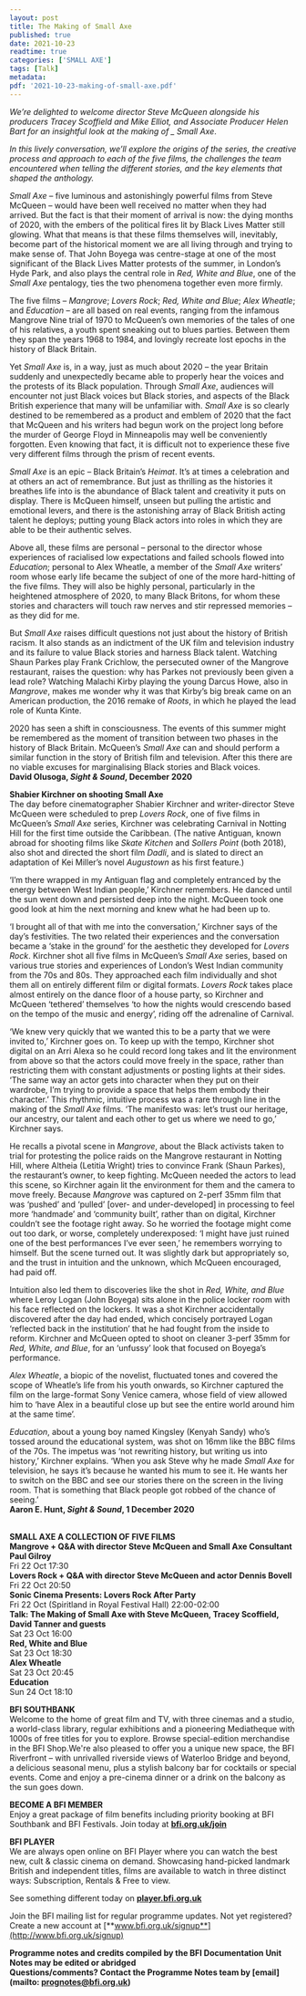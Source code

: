 ```yaml
---
layout: post
title: The Making of Small Axe
published: true
date: 2021-10-23
readtime: true
categories: ['SMALL AXE']
tags: [Talk]
metadata: 
pdf: '2021-10-23-making-of-small-axe.pdf'
---
```


_We’re delighted to welcome director Steve McQueen alongside his producers Tracey Scoffield and Mike Elliot, and Associate Producer Helen Bart for an insightful look at the making of _ Small Axe_.

_In this lively conversation, we’ll explore the origins of the series, the creative process and approach to each of the five films, the challenges the team encountered when telling the different stories, and the key elements that shaped the anthology._

_Small Axe_ – five luminous and astonishingly powerful films from Steve McQueen – would have been well received no matter when they had arrived. But the fact is that their moment of arrival is now: the dying months of 2020, with the embers of the political fires lit by Black Lives Matter still glowing. What that means is that these films themselves will, inevitably, become part of the historical moment we are all living through and trying to make sense of. That John Boyega was centre-stage at one of the most significant of the Black Lives Matter protests of the summer, in London’s Hyde Park, and also plays the central role in _Red, White and Blue_, one of the _Small Axe_ pentalogy, ties the two phenomena together even more firmly.

The five films – _Mangrove_; _Lovers Rock_; _Red, White and Blue_; _Alex Wheatle_; and _Education_ – are all based on real events, ranging from the infamous Mangrove Nine trial of 1970 to McQueen’s own memories of the tales of one of his relatives, a youth spent sneaking out to blues parties. Between them they span the years 1968 to 1984, and lovingly recreate lost epochs in the history of Black Britain.

Yet _Small Axe_ is, in a way, just as much about 2020 – the year Britain suddenly and unexpectedly became able to properly hear the voices and the protests of its Black population. Through _Small Axe_, audiences will encounter not just Black voices but Black stories, and aspects of the Black British experience that many will be unfamiliar with. _Small Axe_ is so clearly destined to be remembered as a product and emblem of 2020 that the fact that McQueen and his writers had begun work on the project long before the murder of George Floyd in Minneapolis may well be conveniently forgotten. Even knowing that fact, it is difficult not to experience these five very different films through the prism of recent events.

_Small Axe_ is an epic – Black Britain’s _Heimat_. It’s at times a celebration and at others an act of remembrance. But just as thrilling as the histories it breathes life into is the abundance of Black talent and creativity it puts on display. There is McQueen himself, unseen but pulling the artistic and emotional levers, and there is the astonishing array of Black British acting talent he deploys; putting young Black actors into roles in which they are able to be their authentic selves.

Above all, these films are personal – personal to the director whose experiences of racialised low expectations and failed schools flowed into _Education_; personal to Alex Wheatle, a member of the _Small Axe_ writers’ room whose early life became the subject of one of the more hard-hitting of the five films. They will also be highly personal, particularly in the heightened atmosphere of 2020, to many Black Britons, for whom these stories and characters will touch raw nerves and stir repressed memories – as they did for me.

But _Small Axe_ raises difficult questions not just about the history of British racism. It also stands as an indictment of the UK film and television industry and its failure to value Black stories and harness Black talent. Watching Shaun Parkes play Frank Crichlow, the persecuted owner of the Mangrove restaurant, raises the question: why has Parkes not previously been given a lead role? Watching Malachi Kirby playing the young Darcus Howe, also in _Mangrove_, makes me wonder why it was that Kirby’s big break came on an American production, the 2016 remake of _Roots_, in which he played the lead role of Kunta Kinte.

2020 has seen a shift in consciousness. The events of this summer might be remembered as the moment of transition between two phases in the history of Black Britain. McQueen’s _Small Axe_ can and should perform a similar function in the story of British film and television. After this there are no viable excuses for marginalising Black stories and Black voices.<br>
**David Olusoga, _Sight & Sound_, December 2020**<br>

**Shabier Kirchner on shooting Small Axe**<br>
The day before cinematographer Shabier Kirchner and writer-director Steve McQueen were scheduled to prep _Lovers Rock_, one of five films in McQueen’s _Small Axe_ series, Kirchner was celebrating Carnival in Notting Hill for the first time outside the Caribbean. (The native Antiguan, known abroad for shooting films like _Skate Kitchen_ and _Sollers Point_ (both 2018), also shot and directed the short film _Dadli_, and is slated to direct an adaptation of Kei Miller’s novel _Augustown_ as his first feature.)

‘I’m there wrapped in my Antiguan flag and completely entranced by the energy between West Indian people,’ Kirchner remembers. He danced until the sun went down and persisted deep into the night. McQueen took one good look at him the next morning and knew what he had been up to.

‘I brought all of that with me into the conversation,’ Kirchner says of the day’s festivities. The two related their experiences and the conversation became a ‘stake in the ground’ for the aesthetic they developed for _Lovers Rock_. Kirchner shot all five films in McQueen’s _Small Axe_ series, based on various true stories and experiences of London’s West Indian community from the 70s and 80s. They approached each film individually and shot them all on entirely different film or digital formats. _Lovers Rock_ takes place almost entirely on the dance floor of a house party, so Kirchner and McQueen ‘tethered’ themselves ‘to how the nights would crescendo based on the tempo of the music and energy’, riding off the adrenaline of Carnival.

‘We knew very quickly that we wanted this to be a party that we were invited to,’ Kirchner goes on. To keep up with the tempo, Kirchner shot digital on an Arri Alexa so he could record long takes and lit the environment from above so that the actors could move freely in the space, rather than restricting them with constant adjustments or posting lights at their sides. ‘The same way an actor gets into character when they put on their wardrobe, I’m trying to provide a space that helps them embody their character.’ This rhythmic, intuitive process was a rare through line in the making of the _Small Axe_ films. ‘The manifesto was: let’s trust our heritage, our ancestry, our talent and each other to get us where we need to go,’ Kirchner says.

He recalls a pivotal scene in _Mangrove_, about the Black activists taken to trial for protesting the police raids on the Mangrove restaurant in Notting Hill, where Altheia (Letitia Wright) tries to convince Frank (Shaun Parkes), the restaurant’s owner, to keep fighting. McQueen needed the actors to lead this scene, so Kirchner again lit the environment for them and the camera to move freely. Because _Mangrove_ was captured on 2-perf 35mm film that was ‘pushed’ and ‘pulled’ [over- and under-developed] in processing to feel more ‘handmade’ and ‘community built’, rather than on digital, Kirchner couldn’t see the footage right away. So he worried the footage might come out too dark, or worse, completely underexposed: ‘I might have just ruined one of the best performances I’ve ever seen,’ he remembers worrying to himself. But the scene turned out. It was slightly dark but appropriately so, and the trust in intuition and the unknown, which McQueen encouraged, had paid off.

Intuition also led them to discoveries like the shot in _Red, White, and Blue_ where Leroy Logan (John Boyega) sits alone in the police locker room with his face reflected on the lockers. It was a shot Kirchner accidentally discovered after the day had ended, which concisely portrayed Logan ‘reflected back in the institution’ that he had fought from the inside to reform. Kirchner and McQueen opted to shoot on cleaner 3-perf 35mm for _Red, White, and Blue_, for an ‘unfussy’ look that focused on Boyega’s performance.

_Alex Wheatle_, a biopic of the novelist, fluctuated tones and covered the scope of Wheatle’s life from his youth onwards, so Kirchner captured the film on the large-format Sony Venice camera, whose field of view allowed him to ‘have Alex in a beautiful close up but see the entire world around him at the same time’.

_Education_, about a young boy named Kingsley (Kenyah Sandy) who’s tossed around the educational system, was shot on 16mm like the BBC films of the 70s. The impetus was ‘not rewriting history, but writing us into history,’ Kirchner explains. ‘When you ask Steve why he made _Small Axe_ for television, he says it’s because he wanted his mum to see it. He wants her to switch on the BBC and see our stories there on the screen in the living room. That is something that Black people got robbed of the chance of seeing.’<br>
**Aaron E. Hunt, _Sight & Sound_, 1 December 2020**<br>
<br>

**SMALL AXE A COLLECTION OF FIVE FILMS**<br>
**Mangrove + Q&A with director Steve McQueen and Small Axe Consultant Paul Gilroy**<br>
Fri 22 Oct 17:30<br>
**Lovers Rock + Q&A with director Steve McQueen and actor Dennis Bovell**<br>
Fri 22 Oct 20:50<br>
**Sonic Cinema Presents: Lovers Rock After Party**<br>
Fri 22 Oct (Spiritland in Royal Festival Hall) 22:00-02:00<br>
**Talk: The Making of Small Axe with Steve McQueen, Tracey Scoffield, David Tanner and guests**<br>
Sat 23 Oct 16:00<br>
**Red, White and Blue**<br>
Sat 23 Oct 18:30<br>
**Alex Wheatle**<br>
Sat 23 Oct 20:45<br>
**Education**<br>
Sun 24 Oct 18:10<br>

**BFI SOUTHBANK**  
Welcome to the home of great film and TV, with three cinemas and a studio, a world-class library, regular exhibitions and a pioneering Mediatheque with 1000s of free titles for you to explore. Browse special-edition merchandise in the BFI Shop.We&#39;re also pleased to offer you a unique new space, the BFI Riverfront – with unrivalled riverside views of Waterloo Bridge and beyond, a delicious seasonal menu, plus a stylish balcony bar for cocktails or special events. Come and enjoy a pre-cinema dinner or a drink on the balcony as the sun goes down.  

**BECOME A BFI MEMBER**  
Enjoy a great package of film benefits including priority booking at BFI Southbank and BFI Festivals. Join today at [**bfi.org.uk/join**](http://www.bfi.org.uk/join)  

**BFI PLAYER**  
 We are always open online on BFI Player where you can watch the best new, cult &amp; classic cinema on demand. Showcasing hand-picked landmark British and independent titles, films are available to watch in three distinct ways: Subscription, Rentals &amp; Free to view.  

See something different today on [**player.bfi.org.uk**](https://player.bfi.org.uk)  

Join the BFI mailing list for regular programme updates. Not yet registered? Create a new account at [**www.bfi.org.uk/signup**](http://www.bfi.org.uk/signup)

**Programme notes and credits compiled by the BFI Documentation Unit  
Notes may be edited or abridged  
Questions/comments? Contact the Programme Notes team by [email](mailto: prognotes@bfi.org.uk)**
<!--stackedit_data:
eyJoaXN0b3J5IjpbLTE5OTUyMzgyNTBdfQ==
-->